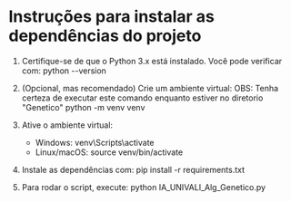 # Instruções para instalar as dependências do projeto

1. Certifique-se de que o Python 3.x está instalado.
   Você pode verificar com:
   python --version

2. (Opcional, mas recomendado) Crie um ambiente virtual:
   OBS: Tenha certeza de executar este comando enquanto estiver no diretorio "Genetico"
   python -m venv venv

3. Ative o ambiente virtual:
   - Windows:
     venv\Scripts\activate
   - Linux/macOS:
     source venv/bin/activate

4. Instale as dependências com:
   pip install -r requirements.txt

5. Para rodar o script, execute:
   python IA_UNIVALI_Alg_Genetico.py
